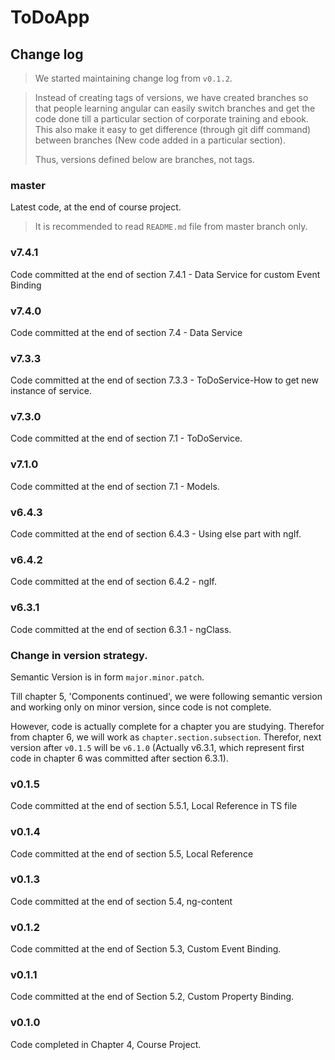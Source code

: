 # ToDoApp

## Change log

> We started maintaining change log from `v0.1.2`.

> Instead of creating tags of versions, we have created branches so that people learning angular can easily switch branches and get the code done till a particular section of corporate training and ebook. This also make it easy to get difference (through git diff command) between branches (New code added in a particular section).
>
> Thus, versions defined below are branches, not tags.

### master

Latest code, at the end of course project.

> It is recommended to read `README.md` file from master branch only.

### v7.4.1

Code committed at the end of section 7.4.1 - Data Service for custom Event Binding

### v7.4.0

Code committed at the end of section 7.4 - Data Service

### v7.3.3

Code committed at the end of section 7.3.3 - ToDoService-How to get new instance of service.

### v7.3.0

Code committed at the end of section 7.1 - ToDoService.

### v7.1.0

Code committed at the end of section 7.1 - Models.

### v6.4.3

Code committed at the end of section 6.4.3 - Using else part with ngIf.

### v6.4.2

Code committed at the end of section 6.4.2 - ngIf.

### v6.3.1

Code committed at the end of section 6.3.1 - ngClass.

### Change in version strategy.

Semantic Version is in form `major.minor.patch`.

Till chapter 5, 'Components continued', we were following semantic version and working only on minor version, since code is not complete.

However, code is actually complete for a chapter you are studying. Therefor from chapter 6, we will work as `chapter.section.subsection`. Therefor, next version after `v0.1.5` will be `v6.1.0` (Actually v6.3.1, which represent first code in chapter 6 was committed after section 6.3.1).

### v0.1.5

Code committed at the end of section 5.5.1, Local Reference in TS file

### v0.1.4

Code committed at the end of section 5.5, Local Reference

### v0.1.3

Code committed at the end of section 5.4, ng-content

### v0.1.2

Code committed at the end of Section 5.3, Custom Event Binding.

### v0.1.1

Code committed at the end of Section 5.2, Custom Property Binding.

### v0.1.0

Code completed in Chapter 4, Course Project.
